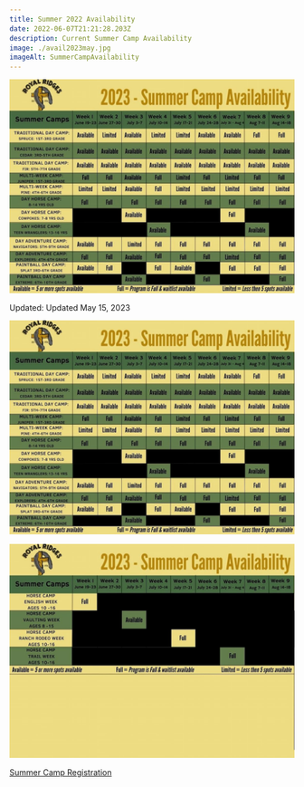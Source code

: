 ```yaml
---
title: Summer 2022 Availability
date: 2022-06-07T21:21:28.203Z
description: Current Summer Camp Availability
image: ./avail2023may.jpg
imageAlt: SummerCampAvailability
---
```

![SummerCampAvailability](avail2023may.jpg "SummerCampAvailability")

Updated: Updated May 15, 2023

![2023AvailabilityMay](avail2023may.jpg "2023AvailabilityMay")

![2023AvailabilityMay](availmay2023-2.jpg "2023AvailabilityMay")

<div className='text-center mt-4'>
    <a 
        href='https://www.ultracamp.com/clientlogin.aspx?idCamp=1145&campCode=151'
        className='text-green-200 hover:text-indigo-400 hover:underline font-cursive text-2xl'
        target='_blank' 
        rel='noopener noreferrer'
    >Summer Camp Registration</a>
</div>